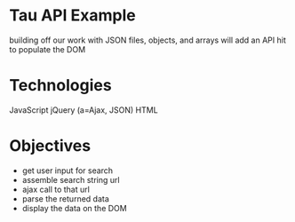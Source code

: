 Tau API Example
==============
building off our work with JSON files, objects, and arrays will add an API hit to populate the DOM

Technologies
==============
JavaScript
jQuery (a=Ajax, JSON)
HTML

Objectives
==============
* get user input for search
* assemble search string url
* ajax call to that url
* parse the returned data
* display the data on the DOM
